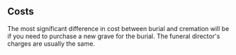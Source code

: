 ##  Costs

The most significant difference in cost between burial and cremation will be
if you need to purchase a new grave for the burial. The funeral director's
charges are usually the same.  
